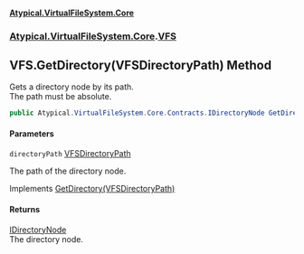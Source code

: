 #### [Atypical.VirtualFileSystem.Core](VirtualFileSystem.md 'VirtualFileSystem')
### [Atypical.VirtualFileSystem.Core](VirtualFileSystem.md#Atypical.VirtualFileSystem.Core 'Atypical.VirtualFileSystem.Core').[VFS](VFS.md 'Atypical.VirtualFileSystem.Core.VFS')

## VFS.GetDirectory(VFSDirectoryPath) Method

Gets a directory node by its path.  
The path must be absolute.

```csharp
public Atypical.VirtualFileSystem.Core.Contracts.IDirectoryNode GetDirectory(Atypical.VirtualFileSystem.Core.ValueObjects.VFSDirectoryPath directoryPath);
```
#### Parameters

<a name='Atypical.VirtualFileSystem.Core.VFS.GetDirectory(Atypical.VirtualFileSystem.Core.ValueObjects.VFSDirectoryPath).directoryPath'></a>

`directoryPath` [VFSDirectoryPath](VFSDirectoryPath.md 'Atypical.VirtualFileSystem.Core.ValueObjects.VFSDirectoryPath')

The path of the directory node.

Implements [GetDirectory(VFSDirectoryPath)](IVirtualFileSystem.GetDirectory(VFSDirectoryPath).md 'Atypical.VirtualFileSystem.Core.Contracts.IVirtualFileSystem.GetDirectory(Atypical.VirtualFileSystem.Core.ValueObjects.VFSDirectoryPath)')

#### Returns
[IDirectoryNode](IDirectoryNode.md 'Atypical.VirtualFileSystem.Core.Contracts.IDirectoryNode')  
The directory node.